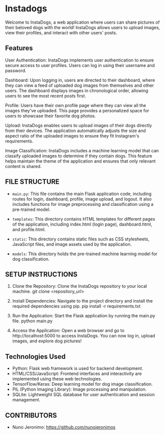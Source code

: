 # Instadogs

Welcome to InstaDogs, a web application where users can share pictures of their beloved dogs with the world! InstaDogs allows users to upload images, view their profiles, and interact with other users' posts.

## Features

User Authentication: InstaDogs implements user authentication to ensure secure access to user profiles. Users can log in using their username and password.

Dashboard: Upon logging in, users are directed to their dashboard, where they can view a feed of uploaded dog images from themselves and other users. The dashboard displays images in chronological order, allowing users to see the most recent posts first.

Profile: Users have their own profile page where they can view all the images they've uploaded. This page provides a personalized space for users to showcase their favorite dog photos.

Upload: InstaDogs enables users to upload images of their dogs directly from their devices. The application automatically adjusts the size and aspect ratio of the uploaded images to ensure they fit Instagram's requirements.

Image Classification: InstaDogs includes a machine learning model that can classify uploaded images to determine if they contain dogs. This feature helps maintain the theme of the application and ensures that only relevant content is shared.

## FILE STRUCTURE

- `main.py`: This file contains the main Flask application code, including routes for login, dashboard, profile, image upload, and logout. It also includes functions for image preprocessing and classification using a pre-trained model.

- `templates`: This directory contains HTML templates for different pages of the application, including index.html (login page), dashboard.html, and profile.html.

- `static`: This directory contains static files such as CSS stylesheets, JavaScript files, and image assets used by the application.

- `models`: This directory holds the pre-trained machine learning model for dog classification.

## SETUP INSTRUCTIONS

1. Clone the Repository: Clone the InstaDogs repository to your local machine.
   git clone <repository_url>

2. Install Dependencies: Navigate to the project directory and install the required dependencies using pip.
   pip install -r requirements.txt

3. Run the Application: Start the Flask application by running the main.py file.
   python main.py

4. Access the Application: Open a web browser and go to http://localhost:5000 to access InstaDogs. You can now log in, upload images, and explore dog pictures!

## Technologies Used

- Python: Flask web framework is used for backend development.
- HTML/CSS/JavaScript: Frontend interfaces and interactivity are implemented using these web technologies.
- TensorFlow/Keras: Deep learning model for dog image classification.
- PIL (Python Imaging Library): Image processing and manipulation.
- SQLite: Lightweight SQL database for user authentication and session management.

## CONTRIBUTORS

- Nuno Jeronimo: https://github.com/nunojeronimos

